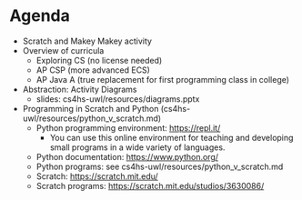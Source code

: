 Agenda
=======

 - Scratch and Makey Makey activity
 - Overview of curricula
    - Exploring CS (no license needed)
    - AP CSP (more advanced ECS)
    - AP Java A (true replacement for first programming class in college)
 - Abstraction: Activity Diagrams
    - slides: cs4hs-uwl/resources/diagrams.pptx
 - Programming in Scratch and Python (cs4hs-uwl/resources/python_v_scratch.md)
    - Python programming environment: https://repl.it/
       - You can use this online environment for teaching and developing small programs in a wide variety of languages.
    - Python documentation: https://www.python.org/
    - Python programs: see cs4hs-uwl/resources/python_v_scratch.md
    - Scratch: https://scratch.mit.edu/
    - Scratch programs: https://scratch.mit.edu/studios/3630086/
